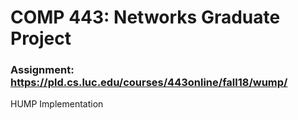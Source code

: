 # COMP 443: Networks Graduate Project 

### Assignment: https://pld.cs.luc.edu/courses/443online/fall18/wump/
HUMP Implementation
